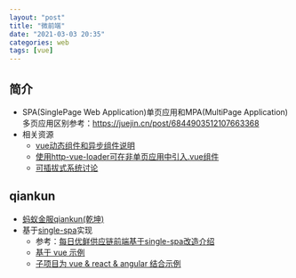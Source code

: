 ```yaml
---
layout: "post"
title: "微前端"
date: "2021-03-03 20:35"
categories: web
tags: [vue]
---
```


## 简介

- SPA(SinglePage Web Application)单页应用和MPA(MultiPage Application)多页应用区别参考：https://juejin.cn/post/6844903512107663368
- 相关资源
    - [vue动态组件和异步组件说明](https://cn.vuejs.org/v2/guide/components-dynamic-async.html)
    - [使用http-vue-loader可在非单页应用中引入.vue组件](https://github.com/FranckFreiburger/http-vue-loader)
    - [可插拔式系统讨论](https://v2ex.com/t/581581)

## qiankun

- [蚂蚁金服qiankun(乾坤)](https://github.com/umijs/qiankun)
- 基于[single-spa](https://github.com/single-spa/single-spa)实现
    - 参考：[每日优鲜供应链前端基于single-spa改造介绍](https://juejin.cn/post/6844903943873675271)
    - [基于 vue 示例](https://github.com/joeldenning/coexisting-vue-microfrontends)
    - [子项目为 vue & react & angular 结合示例](https://gitee.com/Janlaywss/vue-single-spa/tree/master)



